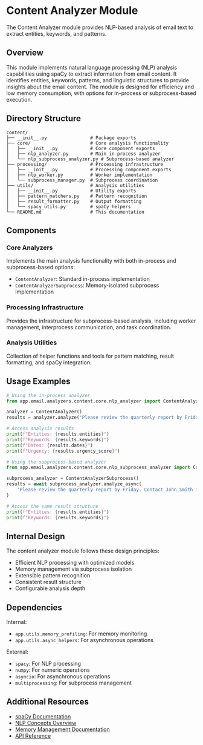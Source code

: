 # Content Analyzer Module

The Content Analyzer module provides NLP-based analysis of email text to extract entities, keywords, and patterns.

## Overview

This module implements natural language processing (NLP) analysis capabilities using spaCy to extract information from email content. It identifies entities, keywords, patterns, and linguistic structures to provide insights about the email content. The module is designed for efficiency and low memory consumption, with options for in-process or subprocess-based execution.

## Directory Structure

```
content/
├── __init__.py                # Package exports
├── core/                      # Core analysis functionality
│   ├── __init__.py            # Core component exports
│   ├── nlp_analyzer.py        # Main in-process analyzer
│   └── nlp_subprocess_analyzer.py # Subprocess-based analyzer
├── processing/                # Processing infrastructure
│   ├── __init__.py            # Processing component exports
│   ├── nlp_worker.py          # Worker implementation
│   └── subprocess_manager.py  # Subprocess coordination
├── utils/                     # Analysis utilities
│   ├── __init__.py            # Utility exports
│   ├── pattern_matchers.py    # Pattern recognition
│   ├── result_formatter.py    # Output formatting
│   └── spacy_utils.py         # spaCy helpers
└── README.md                  # This documentation
```

## Components

### Core Analyzers
Implements the main analysis functionality with both in-process and subprocess-based options:
- `ContentAnalyzer`: Standard in-process implementation
- `ContentAnalyzerSubprocess`: Memory-isolated subprocess implementation

### Processing Infrastructure
Provides the infrastructure for subprocess-based analysis, including worker management, interprocess communication, and task coordination.

### Analysis Utilities
Collection of helper functions and tools for pattern matching, result formatting, and spaCy integration.

## Usage Examples

```python
# Using the in-process analyzer
from app.email.analyzers.content.core.nlp_analyzer import ContentAnalyzer

analyzer = ContentAnalyzer()
results = analyzer.analyze("Please review the quarterly report by Friday. Contact John Smith for questions.")

# Access analysis results
print(f"Entities: {results.entities}")
print(f"Keywords: {results.keywords}")
print(f"Dates: {results.dates}")
print(f"Urgency: {results.urgency_score}")

# Using the subprocess-based analyzer
from app.email.analyzers.content.core.nlp_subprocess_analyzer import ContentAnalyzerSubprocess

subprocess_analyzer = ContentAnalyzerSubprocess()
results = await subprocess_analyzer.analyze_async(
    "Please review the quarterly report by Friday. Contact John Smith for questions."
)

# Access the same result structure
print(f"Entities: {results.entities}")
print(f"Keywords: {results.keywords}")
```

## Internal Design

The content analyzer module follows these design principles:
- Efficient NLP processing with optimized models
- Memory management via subprocess isolation
- Extensible pattern recognition
- Consistent result structure
- Configurable analysis depth

## Dependencies

Internal:
- `app.utils.memory_profiling`: For memory monitoring
- `app.utils.async_helpers`: For asynchronous operations

External:
- `spacy`: For NLP processing
- `numpy`: For numeric operations
- `asyncio`: For asynchronous operations
- `multiprocessing`: For subprocess management

## Additional Resources

- [spaCy Documentation](https://spacy.io/api/doc)
- [NLP Concepts Overview](https://spacy.io/usage/linguistic-features)
- [Memory Management Documentation]({doc}`memory_management`)
- [API Reference]({doc}`api`) 